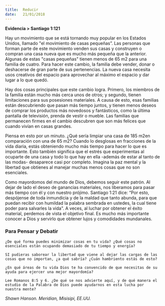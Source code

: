 ```yaml
---
title:  Reducir
date:   21/01/2018
---
```


**Evidencia > Santiago 1:121**

Hay un movimiento que se está tornando muy popular en los Estados Unidos, llamado "el movimiento de casas pequeñas”. Las personas que forman parte de este movimiento venden sus casas y construyen o compran una casa nueva que es mucho más pequeña que la anterior. Algunas de estas "casas pequeñas" tienen menos de 65 m2 para una familia de cuatro. Para hacer este cambio, la familia debe vender, donar o deshacerse de gran parte de sus pertenencias. La nueva casa necesita usos creativos del espacio para aprovechar al máximo el espacio y dar lugar a lo que quedó. 

Hay dos cosas principales que este cambio logra. Primero, los miembros de la familia están mucho más cerca unos de otros; y segundo, tienen limitaciones para sus posesiones materiales. A causa de esto, esas familias están descubriendo que pasan más tiempo juntos, y tienen menos deseos de comprar los productos más novedosos y fantásticos, como la última pantalla de televisión, prenda de vestir o mueble. Las familias que permanecen firmes en el cambio descubren que son más felices que cuando vivían en casas grandes. 

Piensa en esto por un minuto. ¿Qué sería limpiar una casa de 185 m2en comparación con una de 65 m2? Cuando lo desglosas en fracciones de la vida diaria, estás obteniendo mucho más tiempo para hacer lo que es importante. Esto también significa que el estrés que experimentas al ocuparte de una casa y todo lo que hay en ella -además de estar al tanto de las modas- desaparece casi por completo. Imagina la paz mental y la libertad que obtienes al manejar muchas menos cosas que no son esenciales. 

Como mayordomos del mundo de Dios, debemos seguir este patrón. Al dejar de lado el deseo de ganancias materiales, nos liberamos para pasar más tiempo con él y con nuestro prójimo. Santiago 1:21 dice: “Por esto, despójense de toda inmundicia y de la maldad que tanto abunda, para que puedan recibir con humildad la palabra sembrada en ustedes, la cual tiene poder para salvarles la vida". A veces, al luchar por obtener el éxito material, perdemos de vista el objetivo final. Es mucho más importante conocer a Dios y servirlo que obtener lujos y comodidades mundanales. 

### Para Pensar y Debatir

`¿De qué forma puedes minimizar cosas en tu vida? ¿Qué cosas no esenciales están ocupando demasiado de tu tiempo y energía?`

`SI pudieras saborear la libertad que viene al dejar las cargas de las cosas que no importan, ¿a qué sabría? ¿Cuán hambriento estás de esto?`

`¿En qué áreas de tu vida Dios te ha convencido de que necesitas de su ayuda para ejercer una mejor mayordomía?`

`Lee Romanos 8:5 y 6. ¿De qué se nos advierte aquí, y de qué manera el estudio de la Palabra de Dios puede ayudarnos en esta lucha por nuestra mente?`

*Shawn Hanson. Meridian, Misisipi, EE.UU.*